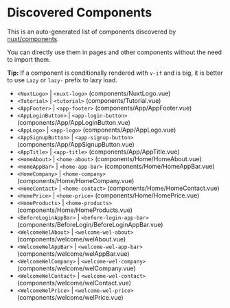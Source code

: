 # Discovered Components

This is an auto-generated list of components discovered by [nuxt/components](https://github.com/nuxt/components).

You can directly use them in pages and other components without the need to import them.

**Tip:** If a component is conditionally rendered with `v-if` and is big, it is better to use `Lazy` or `lazy-` prefix to lazy load.

- `<NuxtLogo>` | `<nuxt-logo>` (components/NuxtLogo.vue)
- `<Tutorial>` | `<tutorial>` (components/Tutorial.vue)
- `<AppFooter>` | `<app-footer>` (components/App/AppFooter.vue)
- `<AppLoginButton>` | `<app-login-button>` (components/App/AppLoginButton.vue)
- `<AppLogo>` | `<app-logo>` (components/App/AppLogo.vue)
- `<AppSignupButton>` | `<app-signup-button>` (components/App/AppSignupButton.vue)
- `<AppTitle>` | `<app-title>` (components/App/AppTitle.vue)
- `<HomeAbout>` | `<home-about>` (components/Home/HomeAbout.vue)
- `<HomeAppBar>` | `<home-app-bar>` (components/Home/HomeAppBar.vue)
- `<HomeCompany>` | `<home-company>` (components/Home/HomeCompany.vue)
- `<HomeContact>` | `<home-contact>` (components/Home/HomeContact.vue)
- `<HomePrice>` | `<home-price>` (components/Home/HomePrice.vue)
- `<HomeProducts>` | `<home-products>` (components/Home/HomeProducts.vue)
- `<BeforeLoginAppBar>` | `<before-login-app-bar>` (components/BeforeLogin/BeforeLoginAppBar.vue)
- `<WelcomeWelAbout>` | `<welcome-wel-about>` (components/welcome/welAbout.vue)
- `<WelcomeWelAppBar>` | `<welcome-wel-app-bar>` (components/welcome/welAppBar.vue)
- `<WelcomeWelCompany>` | `<welcome-wel-company>` (components/welcome/welCompany.vue)
- `<WelcomeWelContact>` | `<welcome-wel-contact>` (components/welcome/welContact.vue)
- `<WelcomeWelPrice>` | `<welcome-wel-price>` (components/welcome/welPrice.vue)

